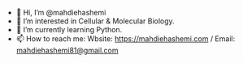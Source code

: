 - 👋 Hi, I’m @mahdiehashemi
- 👀 I’m interested in Cellular & Molecular Biology.
- 🌱 I’m currently learning Python.
- 📫 How to reach me: Wbsite: https://mahdiehashemi.com / Email: mahdiehashemi81@gmail.com
